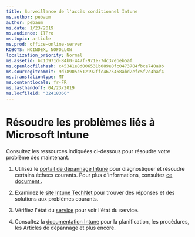 ```yaml
---
title: Surveillance de l'accès conditionnel Intune
ms.author: pebaum
author: pebaum
ms.date: 1/23/2019
ms.audience: ITPro
ms.topic: article
ms.prod: office-online-server
ROBOTS: NOINDEX, NOFOLLOW
localization_priority: Normal
ms.assetid: bc1d971d-84b0-447f-971e-7dc37ebeb5af
ms.openlocfilehash: c45341e8d006531b089e0fc0473704fbce740a8b
ms.sourcegitcommit: 9d78905c512192ffc4675468abd2efc5f2e4baf4
ms.translationtype: MT
ms.contentlocale: fr-FR
ms.lasthandoff: 04/23/2019
ms.locfileid: "32418366"
---
```

# <a name="troubleshoot-issues-with-microsoft-intune"></a>Résoudre les problèmes liés à Microsoft Intune

Consultez les ressources indiquées ci-dessous pour résoudre votre problème dès maintenant.
  
1. Utilisez le [portail de dépannage Intune](https://devicemanagement.microsoft.com/#blade/Microsoft_Intune_DeviceSettings/TroubleshootBlade) pour diagnostiquer et résoudre certains échecs courants. Pour plus d'informations, consultez [ce document ](https://docs.microsoft.com/intune/help-desk-operators).
    
2. Examinez le [site Intune TechNet ](https://social.technet.microsoft.com/forums/home?forum=microsoftintuneprod)pour trouver des réponses et des solutions aux problèmes courants.
    
3. Vérifiez l'état du [service](https://portal.office.com/AdminPortal/Home#/servicehealth) pour voir l'état du service. 
    
4. Consultez la [documentation Intune](https://docs.microsoft.com/intune/) pour la planification, les procédures, les Articles de dépannage et plus encore. 
    

